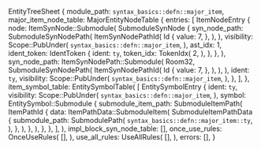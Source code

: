 EntityTreeSheet {
    module_path: `syntax_basics::defn::major_item`,
    major_item_node_table: MajorEntityNodeTable {
        entries: [
            ItemNodeEntry {
                node: ItemSynNode::Submodule(
                    SubmoduleSynNode {
                        syn_node_path: SubmoduleSynNodePath(
                            ItemSynNodePathId(
                                Id {
                                    value: 7,
                                },
                            ),
                        ),
                        visibility: Scope::PubUnder(
                            `syntax_basics::defn::major_item`,
                        ),
                        ast_idx: 1,
                        ident_token: IdentToken {
                            ident: `ty`,
                            token_idx: TokenIdx(
                                2,
                            ),
                        },
                    },
                ),
                syn_node_path: ItemSynNodePath::Submodule(
                    Room32,
                    SubmoduleSynNodePath(
                        ItemSynNodePathId(
                            Id {
                                value: 7,
                            },
                        ),
                    ),
                ),
                ident: `ty`,
                visibility: Scope::PubUnder(
                    `syntax_basics::defn::major_item`,
                ),
            },
        ],
    },
    item_symbol_table: EntitySymbolTable(
        [
            EntitySymbolEntry {
                ident: `ty`,
                visibility: Scope::PubUnder(
                    `syntax_basics::defn::major_item`,
                ),
                symbol: EntitySymbol::Submodule {
                    submodule_item_path: SubmoduleItemPath(
                        ItemPathId {
                            data: ItemPathData::SubmoduleItem(
                                SubmoduleItemPathData {
                                    submodule_path: SubmodulePath(
                                        `syntax_basics::defn::major_item::ty`,
                                    ),
                                },
                            ),
                        },
                    ),
                },
            },
        ],
    ),
    impl_block_syn_node_table: [],
    once_use_rules: OnceUseRules(
        [],
    ),
    use_all_rules: UseAllRules(
        [],
    ),
    errors: [],
}